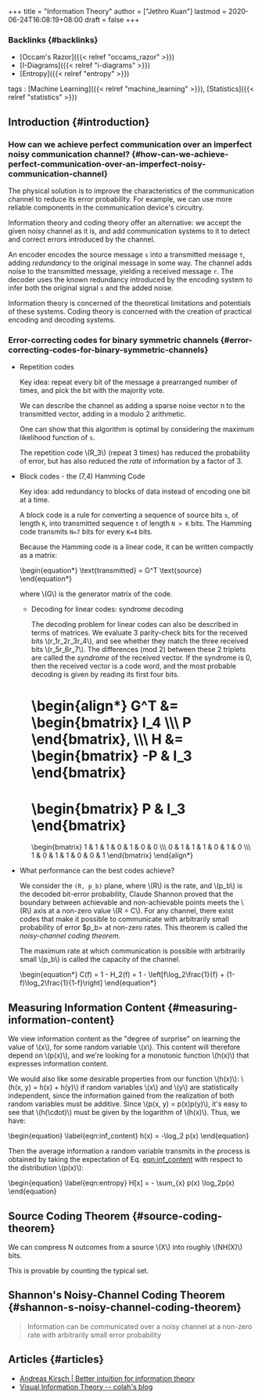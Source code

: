 +++
title = "Information Theory"
author = ["Jethro Kuan"]
lastmod = 2020-06-24T16:08:19+08:00
draft = false
+++

### Backlinks {#backlinks}

- [Occam's Razor]({{< relref "occams_razor" >}})
- [I-Diagrams]({{< relref "i-diagrams" >}})
- [Entropy]({{< relref "entropy" >}})

tags
: [Machine Learning]({{< relref "machine_learning" >}}), [Statistics]({{< relref "statistics" >}})

## Introduction {#introduction}

### How can we achieve perfect communication over an imperfect noisy communication channel? {#how-can-we-achieve-perfect-communication-over-an-imperfect-noisy-communication-channel}

The physical solution is to improve the characteristics of the
communication channel to reduce its error probability. For example, we
can use more reliable components in the communication device's
circuitry.

Information theory and coding theory offer an alternative: we accept
the given noisy channel as it is, and add communication systems to it
to detect and correct errors introduced by the channel.

An encoder encodes the source message `s` into a transmitted message
`t`, adding _redundancy_ to the original message in some way. The
channel adds noise to the transmitted message, yielding a received
message `r`. The decoder uses the known redundancy introduced by the
encoding system to infer both the original signal `s` and the added
noise.

Information theory is concerned of the theoretical limitations and
potentials of these systems. Coding theory is concerned with the
creation of practical encoding and decoding systems.

### Error-correcting codes for binary symmetric channels {#error-correcting-codes-for-binary-symmetric-channels}

<!--list-separator-->

- Repetition codes

  Key idea: repeat every bit of the message a prearranged number of
  times, and pick the bit with the majority vote.

  We can describe the channel as adding a sparse noise vector n to the
  transmitted vector, adding in a modulo 2 arithmetic.

  One can show that this algorithm is optimal by considering the maximum
  likelihood function of `s`.

  The repetition code \\(R_3\\) (repeat 3 times) has reduced the probability
  of error, but has also reduced the _rate_ of information by a factor
  of 3.

<!--list-separator-->

- Block codes - the (7,4) Hamming Code

  Key idea: add redundancy to blocks of data instead of encoding one bit
  at a time.

  A block code is a rule for converting a sequence of source bits `s`,
  of length `K`, into transmitted sequence `t` of length `N > K` bits.
  The Hamming code transmits `N=7` bits for every `K=4` bits.

  Because the Hamming code is a linear code, it can be written compactly
  as a matrix:

  \begin{equation\*}
  \text{transmitted} = G^T \text{source}
  \end{equation\*}

  where \\(G\\) is the generator matrix of the code.

   <!--list-separator-->

  - Decoding for linear codes: syndrome decoding

    The decoding problem for linear codes can also be described in terms
    of matrices. We evaluate 3 parity-check bits for the received bits
    \\(r_1r_2r_3r_4\\), and see whether they match the three received bits
    \\(r_5r_6r_7\\). The differences (mod 2) between these 2 triplets are
    called the _syndrome_ of the received vector. If the syndrome is 0,
    then the received vector is a code word, and the most probable
    decoding is given by reading its first four bits.

    \begin{align\*}
    G^T &=
    \begin{bmatrix}
    I_4 \\\\\\
    P
    \end{bmatrix}, \\\\\\
    H &=
    \begin{bmatrix}
    -P & I_3
    \end{bmatrix}
    =
    \begin{bmatrix}
    P & I_3
    \end{bmatrix}
    =
    \begin{bmatrix}
    1 & 1 & 1 & 0 & 1 & 0 & 0 \\\\\\
    0 & 1 & 1 & 1 & 0 & 1 & 0 \\\\\\
    1 & 0 & 1 & 1 & 0 & 0 & 1
    \end{bmatrix}
    \end{align\*}

<!--list-separator-->

- What performance can the best codes achieve?

  We consider the `(R, p_b)` plane, where \\(R\\) is the rate,
  and \\(p_b\\) is the decoded bit-error probability, Claude Shannon proved that the boundary between achievable and
  non-achievable points meets the \\(R\\) axis at a non-zero value \\(R = C\\).
  For any channel, there exist codes that make it possible to
  communicate with arbitrarily small probability of error \$p_b= at
  non-zero rates. This theorem is called the _noisy-channel coding
  theorem_.

  The maximum rate at which communication is possible with arbitrarily
  small \\(p_b\\) is called the capacity of the channel.

  \begin{equation\*}
  C(f) = 1 - H_2(f) = 1 - \left[f\log\_2\frac{1}{f} + (1-f)\log\_2\frac{1}{1-f}\right]
  \end{equation\*}

## Measuring Information Content {#measuring-information-content}

We view information content as the "degree of surprise" on learning
the value of \\(x\\), for some random variable \\(x\\). This content will
therefore depend on \\(p(x)\\), and we're looking for a monotonic function
\\(h(x)\\) that expresses information content.

We would also like some desirable properties from our function \\(h(x)\\):
\\(h(x, y) = h(x) + h(y)\\) if random variables \\(x\\) and \\(y\\) are
statistically independent, since the information gained from the
realization of both random variables must be additive. Since \\(p(x, y) =
p(x)p(y)\\), it's easy to see that \\(h(\cdot)\\) must be given by the
logarithm of \\(h(x)\\). Thus, we have:

\begin{equation} \label{eqn:inf_content}
h(x) = -\log_2 p(x)
\end{equation}

Then the average information a random variable transmits in the
process is obtained by taking the expectation of Eq. [eqn:inf_content](#eqn:inf_content)
with respect to the distribution \\(p(x)\\):

\begin{equation} \label{eqn:entropy}
H[x] = - \sum\_{x} p(x) \log_2p(x)
\end{equation}

## Source Coding Theorem {#source-coding-theorem}

We can compress N outcomes from a source \\(X\\) into roughly \\(NH(X)\\)
bits.

This is provable by counting the typical set.

## Shannon's Noisy-Channel Coding Theorem {#shannon-s-noisy-channel-coding-theorem}

> Information can be communicated over a noisy channel at a non-zero
> rate with arbitrarily small error probability

## Articles {#articles}

- [Andreas Kirsch | Better intuition for information theory](https://www.blackhc.net/blog/2019/better-intuition-for-information-theory/)
- [Visual Information Theory -- colah's blog](http://colah.github.io/posts/2015-09-Visual-Information/)
